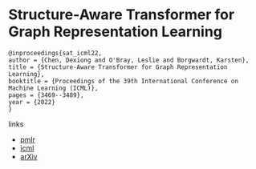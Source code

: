 # Structure-Aware Transformer for Graph Representation Learning

```
@inproceedings{sat_icml22,
author = {Chen, Dexiong and O'Bray, Leslie and Borgwardt, Karsten},
title = {Structure-Aware Transformer for Graph Representation Learning},
booktitle = {Proceedings of the 39th International Conference on Machine Learning (ICML)},
pages = {3469--3489},
year = {2022}
}
```

links
 - [pmlr](https://proceedings.mlr.press/v162/chen22r.html)
- [icml](https://icml.cc/Conferences/2022/Schedule?showEvent=17988)
- [arXiv](https://arxiv.org/abs/2202.03036)
